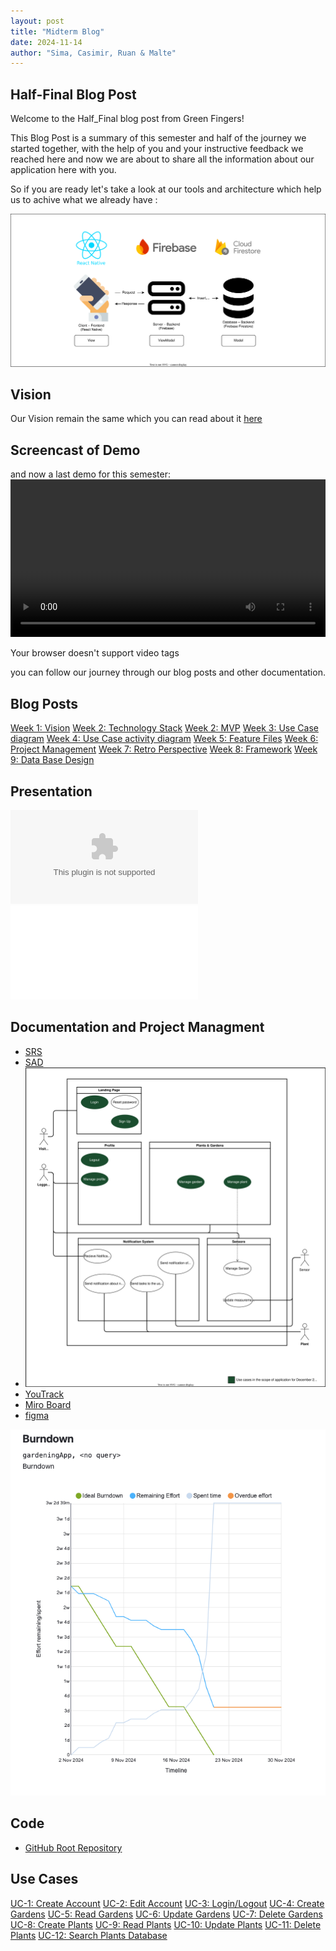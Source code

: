 ```yaml
---
layout: post
title: "Midterm Blog"
date: 2024-11-14
author: "Sima, Casimir, Ruan & Malte"
---
```


## Half-Final Blog Post

Welcome to the Half_Final blog post from Green Fingers!

This Blog Post is a summary of this semester and half of the journey we started together, with the help of you and your instructive feedback we reached here and now we are about to share all the information about our application here with you.

So if you are ready let's take a look at our tools and architecture which help us to achive what we already have :

![svg mvvm diagram on Visual Studio Code](docs/assets/svg/architecturalDiagrams/mvvmDiagram.drawio.svg)

## Vision

Our Vision remain the same which you can read about it [here](https://github.com/DHBW-Malte/gardeningApp/blob/main/docs/_posts/2024-09-13-our-vision.md)

## Screencast of Demo

and now a last demo for this semester:
<video width="100%" height="auto" controls>

  <source src="docs/assets/screencasts/My Movie.mp4" type="video/mp4">
  Your browser doesn't support video tags
</video>

you can follow our journey through our blog posts and other documentation.

## Blog Posts

[Week 1: Vision](https://github.com/DHBW-Malte/gardeningApp/blob/main/docs/_posts/2024-09-13-our-vision.md)
[Week 2: Technology Stack](https://github.com/DHBW-Malte/gardeningApp/blob/main/docs/_posts/2024-09-18-tech-stack.md)
[Week 2: MVP](https://github.com/DHBW-Malte/gardeningApp/blob/main/docs/_posts/2024-09-18-the-mvp.md)
[Week 3: Use Case diagram](https://github.com/DHBW-Malte/gardeningApp/blob/main/docs/_posts/2024-10-01-srs-and-ucd.md)
[Week 4: Use Case activity diagram](https://github.com/DHBW-Malte/gardeningApp/blob/main/docs/_posts/2024-10-13-uc-activity-diagrams.md)
[Week 5: Feature Files](https://github.com/DHBW-Malte/gardeningApp/blob/main/docs/_posts/2024-10-17-our-first-narratives.md)
[Week 6: Project Management](https://github.com/DHBW-Malte/gardeningApp/blob/main/docs/_posts/2024-10-23-project-management.md)
[Week 7: Retro Perspective](https://github.com/DHBW-Malte/gardeningApp/blob/main/docs/_posts/2024-10-24-retrospective.md)
[Week 8: Framework](https://github.com/DHBW-Malte/gardeningApp/blob/main/docs/_posts/2024-10-31-Our-Framework.md)
[Week 9: Data Base Design](https://github.com/DHBW-Malte/gardeningApp/blob/main/docs/_posts/2024-11-14-database.md)

## Presentation

![Midterm Peresentation](docs/Midterm/Peresentation.pptx)
![Midterm Handout](docs/Midterm/GreenFingers_Handouts.pdf)

## Documentation and Project Managment

- [SRS](https://github.com/DHBW-Malte/gardeningApp/blob/main/green-fingers/docs/SoftwareRequirementsSpecification.md)
- [SAD](https://github.com/DHBW-Malte/gardeningApp/blob/main/green-fingers/docs/SoftwareArchitectureDocument.md)
- ![Use-Case Diagram](../../docs/assets/svg/GreenFingersUsecases.drawio.svg)
- [YouTrack](https://dhbw-malte.youtrack.cloud/projects/0-4)
- [Miro Board](https://miro.com/app/board/uXjVLfrnVdc=/)
- [figma](https://www.figma.com/design/UNUTu2ARSJv1fCut4Pll3I/Wireframes?node-id=109-77&t=B3XivaWS8aiyTT8K-1)

![Burndown Chart:](docs/assets/screenshots/burndown.png)

## Code

- [GitHub Root Repository](https://github.com/DHBW-Malte/gardeningApp)

## Use Cases

[UC-1: Create Account](https://github.com/DHBW-Malte/gardeningApp/blob/main/docs/usecases/CRUD-User/createUser.md)
[UC-2: Edit Account](https://github.com/DHBW-Malte/gardeningApp/blob/main/docs/usecases/CRUD-User/updateUser.md)
[UC-3: Login/Logout](https://github.com/DHBW-Malte/gardeningApp/blob/main/docs/usecases/CRUD-User/loginLogoutUser.md)
[UC-4: Create Gardens](https://github.com/DHBW-Malte/gardeningApp/blob/main/docs/usecases/CRUD-Garden/addGarden.md)
[UC-5: Read Gardens](https://github.com/DHBW-Malte/gardeningApp/blob/main/docs/usecases/CRUD-Garden/showGardens.md)
[UC-6: Update Gardens](https://github.com/DHBW-Malte/gardeningApp/blob/main/docs/usecases/CRUD-Garden/updateGarden.md)
[UC-7: Delete Gardens](https://github.com/DHBW-Malte/gardeningApp/blob/main/docs/usecases/CRUD-Garden/deleteGarden.md)
[UC-8: Create Plants](https://github.com/DHBW-Malte/gardeningApp/blob/main/docs/usecases/CRUD-Plant/addPlant.md)
[UC-9: Read Plants](https://github.com/DHBW-Malte/gardeningApp/blob/main/docs/usecases/CRUD-Plant/viewPlant.md)
[UC-10: Update Plants](https://github.com/DHBW-Malte/gardeningApp/blob/main/docs/usecases/CRUD-Plant/updatePlant.md)
[UC-11: Delete Plants](https://github.com/DHBW-Malte/gardeningApp/blob/main/docs/usecases/CRUD-Plant/deletePlant.md)
[UC-12: Search Plants Database](https://github.com/DHBW-Malte/gardeningApp/blob/main/docs/usecases/CatalogPlants/explorePlants.md)
